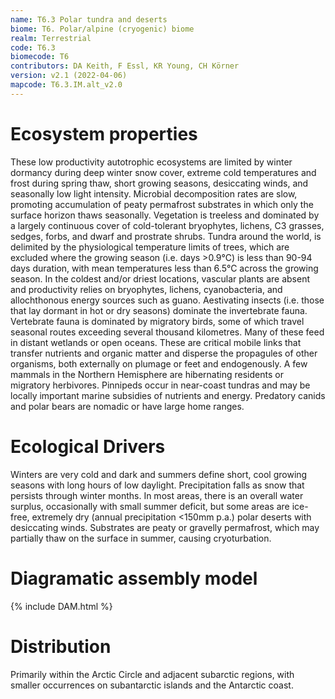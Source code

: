 ```yaml
---
name: T6.3 Polar tundra and deserts
biome: T6. Polar/alpine (cryogenic) biome
realm: Terrestrial
code: T6.3
biomecode: T6
contributors: DA Keith, F Essl, KR Young, CH Körner
version: v2.1 (2022-04-06)
mapcode: T6.3.IM.alt_v2.0
---
```

# Ecosystem properties

These low productivity autotrophic ecosystems are limited by winter dormancy during deep winter snow cover, extreme cold temperatures and frost during spring thaw, short growing seasons, desiccating winds, and seasonally low light intensity. Microbial decomposition rates are slow, promoting accumulation of peaty permafrost substrates in which only the surface horizon thaws seasonally. Vegetation is treeless and dominated by a largely continuous cover of cold-tolerant bryophytes, lichens, C3 grasses, sedges, forbs, and dwarf and prostrate shrubs. Tundra around the world, is delimited by the physiological temperature limits of trees, which are excluded where the growing season (i.e. days >0.9°C) is less than 90-94 days duration, with mean temperatures less than 6.5°C across the growing season. In the coldest and/or driest locations, vascular plants are absent and productivity relies on bryophytes, lichens, cyanobacteria, and allochthonous energy sources such as guano. Aestivating insects (i.e. those that lay dormant in hot or dry seasons) dominate the invertebrate fauna. Vertebrate fauna is dominated by migratory birds, some of which travel seasonal routes exceeding several thousand kilometres. Many of these feed in distant wetlands or open oceans. These are critical mobile links that transfer nutrients and organic matter and disperse the propagules of other organisms, both externally on plumage or feet and endogenously. A few mammals in the Northern Hemisphere are hibernating residents or migratory herbivores. Pinnipeds occur in near-coast tundras and may be locally important marine subsidies of nutrients and energy. Predatory canids and polar bears are nomadic or have large home ranges.

# Ecological Drivers

Winters are very cold and dark and summers define short, cool growing seasons with long hours of low daylight. Precipitation falls as snow that persists through winter months. In most areas, there is an overall water surplus, occasionally with small summer deficit, but some areas are ice-free, extremely dry (annual precipitation <150mm p.a.) polar deserts with desiccating winds. Substrates are peaty or gravelly permafrost, which may partially thaw on the surface in summer, causing cryoturbation.

# Diagramatic assembly model

{% include DAM.html %}

# Distribution

Primarily within the Arctic Circle and adjacent subarctic regions, with smaller occurrences on subantarctic islands and the Antarctic coast.

